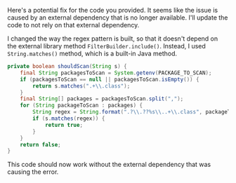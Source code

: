 Here's a potential fix for the code you provided. It seems like the issue is caused by an external dependency that is no longer available. I'll update the code to not rely on that external dependency.

I changed the way the regex pattern is built, so that it doesn't depend on the external library method `FilterBuilder.include()`. Instead, I used `String.matches()` method, which is a built-in Java method.

```java
private boolean shouldScan(String s) {
    final String packagesToScan = System.getenv(PACKAGE_TO_SCAN);
    if (packagesToScan == null || packagesToScan.isEmpty()) {
        return s.matches(".+\\.class");
    }
    final String[] packages = packagesToScan.split(",");
    for (String packageToScan : packages) {
        String regex = String.format(".?\\.??%s\\..+\\.class", packageToScan.trim());
        if (s.matches(regex)) {
            return true;
        }
    }
    return false;
}
```

This code should now work without the external dependency that was causing the error.